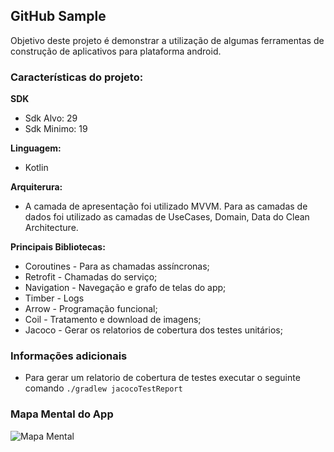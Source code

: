 ## GitHub Sample

 Objetivo deste projeto é demonstrar a utilização de algumas ferramentas de construção de aplicativos para plataforma android.

### Características do projeto:

**SDK**
- Sdk Alvo: 29
- Sdk Minimo: 19

**Linguagem:** 
- Kotlin

**Arquiterura:** 

- A camada de apresentação foi utilizado MVVM.
	 Para as camadas de dados foi utilizado as camadas de UseCases, Domain, Data 	do Clean Architecture.

**Principais Bibliotecas:**

- Coroutines - Para as chamadas assíncronas;
- Retrofit - Chamadas do serviço;
- Navigation - Navegação e grafo de telas do app;
- Timber - Logs
- Arrow - Programação funcional;
- Coil - Tratamento e download de imagens;
- Jacoco - Gerar os relatorios de cobertura dos testes unitários;

### Informações adicionais
- Para gerar um relatorio de cobertura de testes executar o seguinte comando
``` ./gradlew jacocoTestReport ```

### Mapa Mental do App

![Mapa Mental](https://github.com/roger8b/GitHubSample/blob/develop/map_v1.png)

 

 

 

 

 
